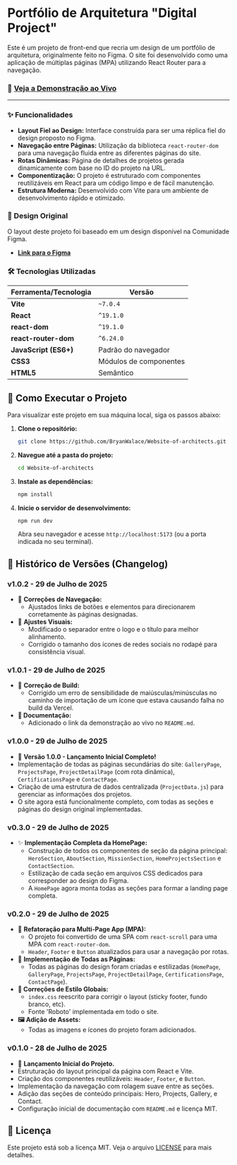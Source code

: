 # Portfólio de Arquitetura "Digital Project"

Este é um projeto de front-end que recria um design de um portfólio de arquitetura, originalmente feito no Figma. O site foi desenvolvido como uma aplicação de múltiplas páginas (MPA) utilizando React Router para a navegação.

### 🚀 [Veja a Demonstração ao Vivo](https://website-of-architects-lemon.vercel.app/)

---

### ✨ Funcionalidades

- **Layout Fiel ao Design:** Interface construída para ser uma réplica fiel do design proposto no Figma.
- **Navegação entre Páginas:** Utilização da biblioteca `react-router-dom` para uma navegação fluida entre as diferentes páginas do site.
- **Rotas Dinâmicas:** Página de detalhes de projetos gerada dinamicamente com base no ID do projeto na URL.
- **Componentização:** O projeto é estruturado com componentes reutilizáveis em React para um código limpo e de fácil manutenção.
- **Estrutura Moderna:** Desenvolvido com Vite para um ambiente de desenvolvimento rápido e otimizado.

### 🎨 Design Original

O layout deste projeto foi baseado em um design disponível na Comunidade Figma.

-   **[Link para o Figma](https://www.figma.com/community/file/1532117431698854331)**

### 🛠️ Tecnologias Utilizadas

| Ferramenta/Tecnologia | Versão |
| --------------------- | ------------------------------------- |
| **Vite** | `~7.0.4` |
| **React** | `^19.1.0` |
| **react-dom** | `^19.1.0` |
| **react-router-dom** | `^6.24.0` |
| **JavaScript (ES6+)** | Padrão do navegador |
| **CSS3** | Módulos de componentes |
| **HTML5** | Semântico |


## 🚀 Como Executar o Projeto

Para visualizar este projeto em sua máquina local, siga os passos abaixo:

1. **Clone o repositório:**
    ```bash
    git clone https://github.com/BryanWalace/Website-of-architects.git
    ```

2.  **Navegue até a pasta do projeto:**
    ```bash
    cd Website-of-architects
    ```

3.  **Instale as dependências:**
    ```bash
    npm install
    ```

4.  **Inicie o servidor de desenvolvimento:**
    ```bash
    npm run dev
    ```
    Abra seu navegador e acesse `http://localhost:5173` (ou a porta indicada no seu terminal).


## 📜 Histórico de Versões (Changelog)

### v1.0.2 - 29 de Julho de 2025
- 🔗 **Correções de Navegação:**
  - Ajustados links de botões e elementos para direcionarem corretamente às páginas designadas.
- 🎨 **Ajustes Visuais:**
  - Modificado o separador entre o logo e o título para melhor alinhamento.
  - Corrigido o tamanho dos ícones de redes sociais no rodapé para consistência visual.

### v1.0.1 - 29 de Julho de 2025
- 🔧 **Correção de Build:**
  - Corrigido um erro de sensibilidade de maiúsculas/minúsculas no caminho de importação de um ícone que estava causando falha no build da Vercel.
- **📝 Documentação:**
  - Adicionado o link da demonstração ao vivo no `README.md`.

### v1.0.0 - 29 de Julho de 2025
- 🚀 **Versão 1.0.0 - Lançamento Inicial Completo!**
- Implementação de todas as páginas secundárias do site: `GalleryPage`, `ProjectsPage`, `ProjectDetailPage` (com rota dinâmica), `CertificationsPage` e `ContactPage`.
- Criação de uma estrutura de dados centralizada (`ProjectData.js`) para gerenciar as informações dos projetos.
- O site agora está funcionalmente completo, com todas as seções e páginas do design original implementadas.

### v0.3.0 - 29 de Julho de 2025
- ✨ **Implementação Completa da HomePage:**
  - Construção de todos os componentes de seção da página principal: `HeroSection`, `AboutSection`, `MissionSection`, `HomeProjectsSection` e `ContactSection`.
  - Estilização de cada seção em arquivos CSS dedicados para corresponder ao design do Figma.
  - A `HomePage` agora monta todas as seções para formar a landing page completa.

### v0.2.0 - 29 de Julho de 2025
- 🔄 **Refatoração para Multi-Page App (MPA):**
  - O projeto foi convertido de uma SPA com `react-scroll` para uma MPA com `react-router-dom`.
  - `Header`, `Footer` e `Button` atualizados para usar a navegação por rotas.
- 🎨 **Implementação de Todas as Páginas:**
  - Todas as páginas do design foram criadas e estilizadas (`HomePage`, `GalleryPage`, `ProjectsPage`, `ProjectDetailPage`, `CertificationsPage`, `ContactPage`).
- **🔧 Correções de Estilo Globais:**
  - `index.css` reescrito para corrigir o layout (sticky footer, fundo branco, etc).
  - Fonte 'Roboto' implementada em todo o site.
- **🖼️ Adição de Assets:**
  - Todas as imagens e ícones do projeto foram adicionados.

### v0.1.0 - 28 de Julho de 2025
- 🎉 **Lançamento Inicial do Projeto.**
- Estruturação do layout principal da página com React e Vite.
- Criação dos componentes reutilizáveis: `Header`, `Footer`, e `Button`.
- Implementação da navegação com rolagem suave entre as seções.
- Adição das seções de conteúdo principais: Hero, Projects, Gallery, e Contact.
- Configuração inicial de documentação com `README.md` e licença MIT.

## 📄 Licença

Este projeto está sob a licença MIT. Veja o arquivo [LICENSE](LICENSE) para mais detalhes.